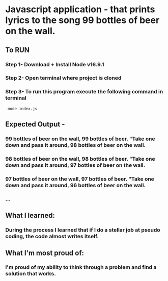 # Javascript application - that prints lyrics to the song 99 bottles of beer on the wall.

## To RUN 
### Step 1-  Download + Install Node v16.9.1

### Step 2- Open terminal where project is cloned

### Step 3- To run this program execute the following command in terminal 
``` node index.js```

## Expected Output -
### 99 bottles of beer on the wall, 99 bottles of beer. "Take one down and pass it around, 98 bottles of beer on the wall.
### 98 bottles of beer on the wall, 98 bottles of beer. "Take one down and pass it around, 97 bottles of beer on the wall.
### 97 bottles of beer on the wall, 97 bottles of beer. "Take one down and pass it around, 96 bottles of beer on the wall.
### ...

## What I learned:
### During the process I learned that if I do a stellar job at pseudo coding, the code almost writes itself.

## What I'm most proud of:

### I'm proud of my ability to think through a problem and find a solution that works.